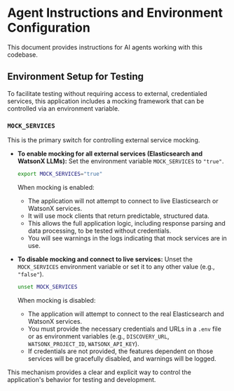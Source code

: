 # Agent Instructions and Environment Configuration

This document provides instructions for AI agents working with this codebase.

## Environment Setup for Testing

To facilitate testing without requiring access to external, credentialed services, this application includes a mocking framework that can be controlled via an environment variable.

### `MOCK_SERVICES`

This is the primary switch for controlling external service mocking.

-   **To enable mocking for all external services (Elasticsearch and WatsonX LLMs):**
    Set the environment variable `MOCK_SERVICES` to `"true"`.

    ```bash
    export MOCK_SERVICES="true"
    ```

    When mocking is enabled:
    -   The application will not attempt to connect to live Elasticsearch or WatsonX services.
    -   It will use mock clients that return predictable, structured data.
    -   This allows the full application logic, including response parsing and data processing, to be tested without credentials.
    -   You will see warnings in the logs indicating that mock services are in use.

-   **To disable mocking and connect to live services:**
    Unset the `MOCK_SERVICES` environment variable or set it to any other value (e.g., `"false"`).

    ```bash
    unset MOCK_SERVICES
    ```

    When mocking is disabled:
    -   The application will attempt to connect to the real Elasticsearch and WatsonX services.
    -   You must provide the necessary credentials and URLs in a `.env` file or as environment variables (e.g., `DISCOVERY_URL`, `WATSONX_PROJECT_ID`, `WATSONX_API_KEY`).
    -   If credentials are not provided, the features dependent on those services will be gracefully disabled, and warnings will be logged.

This mechanism provides a clear and explicit way to control the application's behavior for testing and development.
